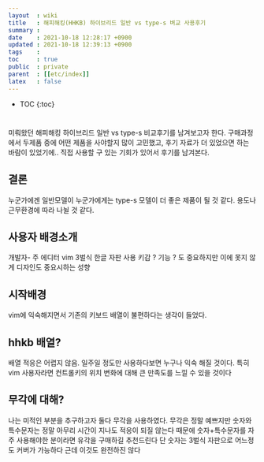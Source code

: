 ```yaml
---
layout  : wiki
title   : 해피해킹(HHKB) 하이브리드 일반 vs type-s 벼교 사용후기
summary : 
date    : 2021-10-18 12:28:17 +0900
updated : 2021-10-18 12:39:13 +0900
tags    : 
toc     : true
public  : private
parent  : [[etc/index]]
latex   : false
---
```

* TOC
{:toc}

# 
미뤄왔던 해피해킹 하이브리드 일반 vs type-s 비교후기를 남겨보고자 한다.
구매과정에서 두제품 중에 어떤 제품을 사야할지 많이 고민했고, 후기 자료가 더 있었으면 하는 바람이 있었기에..
직접 사용할 구 있는 기회가 있어서 후기를 남겨본다.

## 결론
누군가에겐 일반모델이 누군가에게는 type-s 모델이 더 좋은 제품이 될 것 같다. 용도나 근무환경에 따라 나뉠 것 같다.

## 사용자 배경소개
개발자- 주 에디터 vim
3벌식 한글 자판 사용
키감 ? 기능 ? 도 중요하지만 이에 못지 않게 디자인도 중요시하는 성향

## 시작배경
vim에 익숙해지면서 기존의 키보드 배열이 불편하다는 생각이 들었다.

## hhkb 배열?
배열 적응은 어렵지 않음. 일주일 정도만 사용하다보면 누구나 익숙
해질 것이다. 특히 vim 사용자라면 컨트롤키의 위치 변화에 대해
 큰 만족도를 느낄 수 있을 것이다

## 무각에 대해?
나는 미적인 부분을 추구하고자 둘다 무각을 사용하였다.
무각은 정말 예쁘지만 숫자와 특수문자는 정말 아무리 시간이
지나도 적응이 되질 않는다
때문에 숫자+특수문자를 자주 사용해야한 분이라면 
유각을 구매하길 추천드린다
단 숫자는 3벌식 자판으로 어느정도 커버가 가능하다
근데 이것도 완전하진 않다
